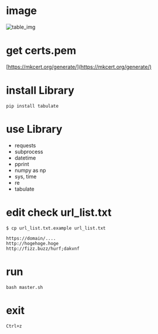 # image

![table_img](img/table_img.png)


# get certs.pem

[https://mkcert.org/generate/](https://mkcert.org/generate/)


# install Library

```
pip install tabulate
```

# use Library

* requests
* subprocess
* datetime
* pprint
* numpy as np
* sys, time
* re
* tabulate

# edit check url_list.txt

```
$ cp url_list.txt.example url_list.txt
```

```
https://domain/....
http://hogehoge.hoge
http://fizz.buzz/hurf;dakvnf
```

# run

```
bash master.sh
```

# exit

```
Ctrl+z
```